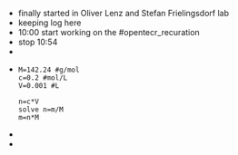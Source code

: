 - finally started in Oliver Lenz and Stefan Frielingsdorf lab
- keeping log here
- 10:00 start working on the #opentecr_recuration
- stop 10:54
-
- ```calc
  M=142.24 #g/mol
  c=0.2 #mol/L
  V=0.001 #L
  
  n=c*V
  solve n=m/M
  m=n*M
  ```
-
-